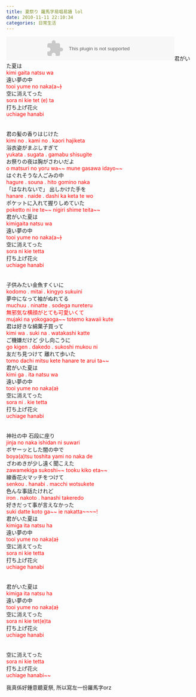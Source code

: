 ```yaml
---
title: 夏祭り 羅馬字易唱易讀 lol
date: 2010-11-11 22:10:34
categories: 日常生活
---
```


<object classid="CLSID:6BF52A52-394A-11d3-B153-00C04F79FAA6" height="64" id="MediaPlayer1" name="MediaPlayer1" width="450"><param name="AutoStart" value="true"></param><param name="URL" value="mms://203.69.41.23/music/03/04/48/276bcc9ac0cc4c4f8226af4deb376927.mp3?vm=vlogmusic&CKValue=vmm9DT2wKIv7Q8t0846y4ugX6JE18xTc25q"></param><param name="uiMode" value="full"></param><param name="enableContextMenu" value="false"></param><param name="SendPlayStateChangeEvents" value="true"></param> <embed animationatstart="1" autosize="0" autostart="1" enablecontextmenu="1" enablepositioncontrols="1" height="64" loop="0" name="MediaPlayer1" pluginspage="http://www.microsoft.com/Windows/MediaPlayer/" showcontrols="true" showstatusbar="1" src="mms://203.69.41.23/music/03/04/48/276bcc9ac0cc4c4f8226af4deb376927.mp3?vm=vlogmusic&CKValue=vmm9DT2wKIv7Q8t0846y4ugX6JE18xTc25q" type="application/x-mplayer2" width="450"></embed></object>君がいた夏は  
<font color="red">kimi gaita natsu wa  
</font>遠い夢の中  
<font color="red">tooi yume no naka(a~~~)  
</font>空に消えてった  
<font color="red">sora ni kie tet (e) ta  
</font>打ち上げ花火  
<font color="red">uchiage hanabi~~  
</font>  
<font color="red">  
</font>君の髪の香りはじけた  
<font color="red">kimi no . kami no . kaori hajiketa  
</font>浴衣姿がまぶしすぎて  
<font color="red">yukata . sugata . gamabu shisugite  
</font>お祭りの夜は胸がさわいだよ  
<font color="red">o matsuri no yoru wa~~ mune gasawa idayo~~  
</font>はぐれそうな人ごみの中  
<font color="red">hagure . souna . hito gomino naka  
</font>「はなれないで」 出しかけた手を  
<font color="red">hanare . naide . dashi ka keta te wo  
</font>ポケットに入れて握りしめていた  
<font color="red">poketto ni ire te~~ nigiri shime teita~~  
</font>君がいた夏は  
<font color="red">kimigaita natsu wa  
</font>遠い夢の中  
<font color="red">tooi yume no naka(a~~~)  
</font>空に消えてった  
<font color="red">sora ni kie tetta  
</font>打ち上げ花火  
<font color="red">uchiage hanabi~~  
</font>  
<font color="red">  
</font>子供みたい金魚すくいに  
<font color="red">kodomo . mitai . kingyo sukuini  
</font>夢中になって袖がぬれてる  
<font color="red">muchuu . ninatte . sodega nureteru  
</font><font color="red">無邪気な横顔がとても可愛いくて  
<font color="red">mujaki na yokogaoga~~ totemo kawaii kute~~</font>  
</font>君は好きな綿菓子買って  
<font color="red">kimi wa . suki na . watakashi katte  
</font>ご機嫌だけど 少し向こうに  
<font color="red">go kigen . dakedo . sukoshi mukou ni  
</font>友だち見つけて 離れて歩いた  
<font color="red">tomo dachi mitsu kete~~ hanare te arui ta~~  
</font>君がいた夏は  
<font color="red">kimi ga . ita natsu wa  
</font>遠い夢の中  
<font color="red">tooi yume no naka(a~~)  
</font>空に消えてった  
<font color="red">sora ni . kie tetta  
</font>打ち上げ花火  
<font color="red">uchiage hanabi~~  
</font>  
<font color="red">  
</font>神社の中 石段に座り  
<font color="red">jinja no naka ishidan ni suwari  
</font>ボヤーッとした闇の中で  
<font color="red">boya(a)tsu toshita yami no naka de  
</font>ざわめきが少し遠く聞こえた  
<font color="red">zawamekiga sukoshi~~ tooku kiko eta~~  
</font>線香花火マッチをつけて  
<font color="red">senkou . hanabi . macchi wotsukete  
</font>色んな事話たけれど  
<font color="red">iron . nakoto . hanashi takeredo  
</font>好きだって事が言えなかった  
<font color="red">suki datte koto ga~~ ie nakatta~~~~!  
</font>君がいた夏は  
<font color="red">kimiga ita natsu ha  
</font>遠い夢の中  
<font color="red">tooi yume no naka(a~~)  
</font>空に消えてった  
<font color="red">sora ni kie tetta  
</font>打ち上げ花火  
<font color="red">uchiage hanabi~~  
</font>  
<font color="red">  
</font>君がいた夏は  
<font color="red">kimiga ita natsu ha  
</font>遠い夢の中  
<font color="red">tooi yume no naka(a~~)  
</font>空に消えてった  
<font color="red">sora ni kie tet(e)ta  
</font>打ち上げ花火  
<font color="red">uchiage hanabi~~  
</font>  
<font color="red">  
</font>空に消えてった  
<font color="red">sora ni kie tetta  
</font>打ち上げ花火  
<font color="red">uchiage hanabi~~</font>

我真係好鍾意聽夏祭, 所以寫左一份羅馬字orz